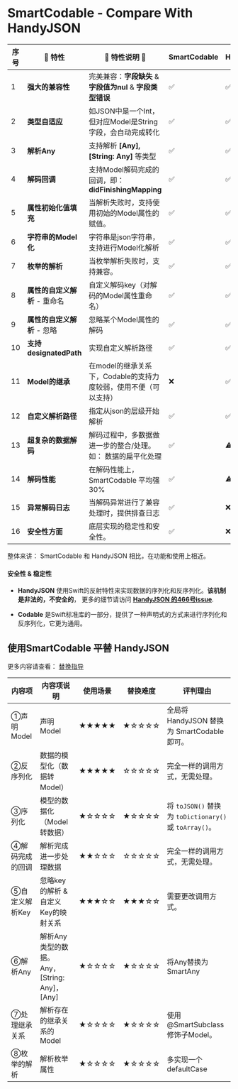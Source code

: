 # SmartCodable - Compare With HandyJSON

| 序号 | 🎯 特性                        | 💬 特性说明 💬                                                 | SmartCodable | HandyJSON |
| ---- | ----------------------------- | ------------------------------------------------------------ | ------------ | --------- |
| 1    | **强大的兼容性**              | 完美兼容：**字段缺失** & **字段值为nul** & **字段类型错误**  | ✅            | ✅         |
| 2    | **类型自适应**                | 如JSON中是一个Int，但对应Model是String字段，会自动完成转化   | ✅            | ✅         |
| 3    | **解析Any**                   | 支持解析 **[Any], [String: Any]** 等类型                     | ✅            | ✅         |
| 4    | **解码回调**                  | 支持Model解码完成的回调，即：**didFinishingMapping**         | ✅            | ✅         |
| 5    | **属性初始化值填充**          | 当解析失败时，支持使用初始的Model属性的赋值。                | ✅            | ✅         |
| 6    | **字符串的Model化**           | 字符串是json字符串，支持进行Model化解析                      | ✅            | ✅         |
| 7    | **枚举的解析**                | 当枚举解析失败时，支持兼容。                                 | ✅            | ✅         |
| 8    | **属性的自定义解析** - 重命名 | 自定义解码key（对解码的Model属性重命名）                     | ✅            | ✅         |
| 9    | **属性的自定义解析** - 忽略   | 忽略某个Model属性的解码                                      | ✅            | ✅         |
| 10   | **支持designatedPath**        | 实现自定义解析路径                                           | ✅            | ✅         |
| 11   | **Model的继承**               | 在model的继承关系下，Codable的支持力度较弱，使用不便（可以支持） | ❌            | ✅         |
| 12   | **自定义解析路径**            | 指定从json的层级开始解析                                     | ✅            | ✅         |
| 13   | **超复杂的数据解码**          | 解码过程中，多数据做进一步的整合/处理。如： 数据的扁平化处理 | ✅            | ⚠️         |
| 14   | **解码性能**                  | 在解码性能上，SmartCodable 平均强 30%                        | ✅            | ⚠️         |
| 15   | **异常解码日志**              | 当解码异常进行了兼容处理时，提供排查日志                     | ✅            | ❌         |
| 16   | **安全性方面**                | 底层实现的稳定性和安全性。                                   | ✅            | ❌         |

整体来讲： SmartCodable 和  HandyJSON 相比，在功能和使用上相近。


#### 安全性 & 稳定性

* **HandyJSON** 使用Swift的反射特性来实现数据的序列化和反序列化。**该机制是非法的，不安全的**， 更多的细节请访问 **[HandyJSON 的466号issue](https://github.com/alibaba/HandyJSON/issues/466)**.

* **Codable** 是Swift标准库的一部分，提供了一种声明式的方式来进行序列化和反序列化，它更为通用。



## 使用SmartCodable 平替 HandyJSON

更多内容请查看： [替换指导](https://github.com/intsig171/SmartCodable/blob/develop/Document/Suggest/suggest4.md) 

| 内容项          | 内容项说明                                    | 使用场景 | 替换难度 | 评判理由                                               |
| --------------- | --------------------------------------------- | -------- | -------- | ------------------------------------------------------ |
| ①声明Model      | 声明Model                                     | ★★★★★    | ★☆☆☆☆    | 全局将 HandyJSON 替换为 SmartCodable即可。             |
| ②反序列化       | 数据的模型化（数据转Model）                   | ★★★★★    | ☆☆☆☆☆    | 完全一样的调用方式，无需处理。                         |
| ③序列化         | 模型的数据化（Model转数据）                   | ★☆☆☆☆    | ★☆☆☆☆    | 将 `toJSON()` 替换为 `toDictionary()` 或 `toArray()`。 |
| ④解码完成的回调 | 解析完成进一步处理数据                        | ★★☆☆☆    | ☆☆☆☆☆    | 完全一样的调用方式，无需处理。                         |
| ⑤自定义解析Key  | 忽略key的解析 & 自定义Key的映射关系           | ★★★☆☆    | ★★★☆☆    | 需要更改调用方式。                                     |
| ⑥解析Any        | 解析Any类型的数据。Any，[String: Any]， [Any] | ★☆☆☆☆    | ★☆☆☆☆    | 将Any替换为SmartAny                                    |
| ⑦处理继承关系   | 解析存在的继承关系的Model                     | ★☆☆☆☆    | ★☆☆☆☆    | 使用@SmartSubclass修饰子Model。                             |
| ⑧枚举的解析     | 解析枚举属性                                  | ★☆☆☆☆    | ★☆☆☆☆    | 多实现一个 defaultCase                                 |

